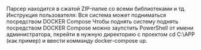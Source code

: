 Парсер находится в сжатой ZIP-папке со всеми библиотеками и тд.
Инструкция пользователя:
Вся система может подниматься посредством DOCKER Compose
Чтобы поднять систему поднять посредством DOCKER Compose можно заупстить PowerShell от имени администратора, перейти в нужную директорию с проектом cd C:\APP (как пример) и ввести комманду docker-compose up.
